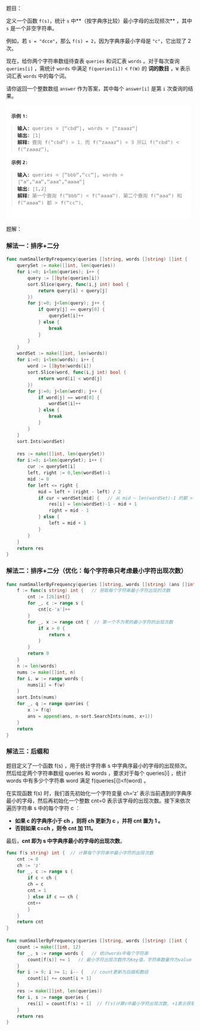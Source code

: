 题目：

定义一个函数 `f(s)`，统计 `s` 中**（按字典序比较）最小字母的出现频次** ，其中 `s` 是一个非空字符串。

例如，若 `s = "dcce"`，那么 `f(s) = 2`，因为字典序最小字母是 `"c"`，它出现了 2 次。

现在，给你两个字符串数组待查表 `queries` 和词汇表 `words` 。对于每次查询 `queries[i]` ，需统计 `words` 中满足 `f(queries[i])` < `f(W)` 的 **词的数目** ，`W` 表示词汇表 `words` 中的每个词。

请你返回一个整数数组 `answer` 作为答案，其中每个 `answer[i]` 是第 `i` 次查询的结果。

<img src="1170.比较字符串最小数字出现频次.assets/image-20231009214143258.png" alt="image-20231009214143258" style="zoom:50%;" />

题解：

### 解法一：排序+二分

```go
func numSmallerByFrequency(queries []string, words []string) []int {
    querySet := make([]int, len(queries))
    for i:=0; i<len(queries); i++ {
        query := []byte(queries[i])
        sort.Slice(query, func(i,j int) bool {
            return query[i] < query[j]
        })
        for j:=0; j<len(query); j++ {
            if query[j] == query[0] {
                querySet[i]++
            } else {
                break
            }
        }
    }
    wordSet := make([]int, len(words))
    for i:=0; i<len(words); i++ {
        word := []byte(words[i])
        sort.Slice(word, func(i,j int) bool {
            return word[i] < word[j]
        })
        for j:=0; j<len(word); j++ {
            if word[j] == word[0] {
                wordSet[i]++
            } else {
                break
            }
        }
    } 
    sort.Ints(wordSet)

    res := make([]int, len(querySet))
    for i:=0; i<len(querySet); i++ {
        cur := querySet[i]
        left, right := 0,len(wordSet)-1
        mid := 0
        for left <= right {
            mid = left + (right - left) / 2
            if cur < wordSet[mid] {   // 从 mid ~ len(wordSet)-1 的都 > cur
                res[i] = len(wordSet)-1 - mid + 1
                right = mid - 1
            } else {
                left = mid + 1
            }
        }
    }
    return res
}
```

### 解法二：排序+二分（优化：每个字符串只考虑最小字符出现次数）

```go
func numSmallerByFrequency(queries []string, words []string) (ans []int) {
	f := func(s string) int {   // 获取每个字符串最小字符出现的次数
		cnt := [26]int{}
		for _, c := range s {
			cnt[c-'a']++
		}
		for _, x := range cnt {  // 第一个不为零的最小字符的出现次数
			if x > 0 {
				return x
			}
		}
		return 0
	}
	n := len(words)
	nums := make([]int, n)
	for i, w := range words {
		nums[i] = f(w)
	}
	sort.Ints(nums)
	for _, q := range queries {
		x := f(q)
		ans = append(ans, n-sort.SearchInts(nums, x+1))
	}
	return
}
```

### 解法三：后缀和

题目定义了一个函数 f(s) ，用于统计字符串 s 中字典序最小的字母的出现频次。然后给定两个字符串数组 queries 和 words ，要求对于每个 queries[i] ，统计 words 中有多少个字符串 word 满足 f(queries[i])<f(word) 。

在实现函数 f(s) 时，我们首先初始化一个字符变量 ch=‘z’ 表示当前遇到的字典序最小的字母，然后再初始化一个整数 cnt=0 表示该字母的出现次数。接下来依次遍历字符串 s 中的每个字符 c ：

- **如果 c 的字典序小于 ch ，则将 ch 更新为 c ，并将 cnt 置为 1 。**
- **否则如果 c=ch ，则令 cnt 加 111。**

最后，**cnt 即为 s 中字典序最小的字母的出现次数**。

```go
func f(s string) int {  // 计算每个字符串中最小字符的出现次数
    cnt := 0
    ch := 'z'
    for _, c := range s {
        if c < ch {
        ch = c
        cnt = 1
        } else if c == ch {
        cnt++
        }
    }
    return cnt
}

func numSmallerByFrequency(queries []string, words []string) []int {
    count := make([]int, 12)
    for _, s := range words {   // 统计words中每个字符串
        count[f(s)] += 1   // 最小字符出现次数作为key值，字符串数量作为value（实现一个有序map）
    }
    for i := 9; i >= 1; i-- {   // count更新为后缀和数组
        count[i] += count[i + 1]
    }
    res := make([]int, len(queries))
    for i, s := range queries {
        res[i] = count[f(s) + 1]  // f(s)计算s中最小字符出现次数, +1表示获取后缀和中大于f(s)的数量
    }
    return res
}
```

